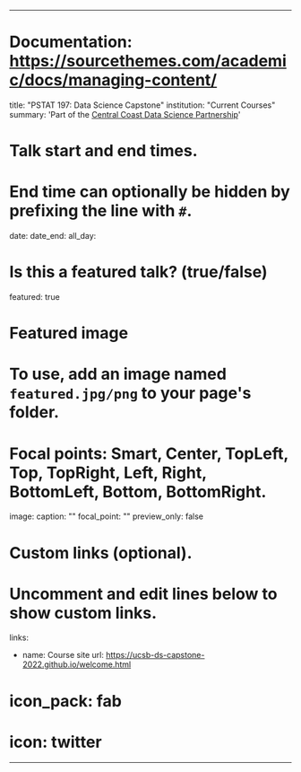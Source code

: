 


---
# Documentation: https://sourcethemes.com/academic/docs/managing-content/
title: "PSTAT 197: Data Science Capstone"
institution: "Current Courses"
summary: 'Part of the [Central Coast Data Science Partnership](https://centralcoastdatascience.org/)'

# Talk start and end times.
#   End time can optionally be hidden by prefixing the line with `#`.
date: 
date_end: 
all_day: 

# Is this a featured talk? (true/false)
featured: true

# Featured image
# To use, add an image named `featured.jpg/png` to your page's folder. 
# Focal points: Smart, Center, TopLeft, Top, TopRight, Left, Right, BottomLeft, Bottom, BottomRight.
image:
  caption: ""
  focal_point: ""
  preview_only: false

# Custom links (optional).
#   Uncomment and edit lines below to show custom links.
links:
- name: Course site
  url: https://ucsb-ds-capstone-2022.github.io/welcome.html
#  icon_pack: fab
#  icon: twitter

---

